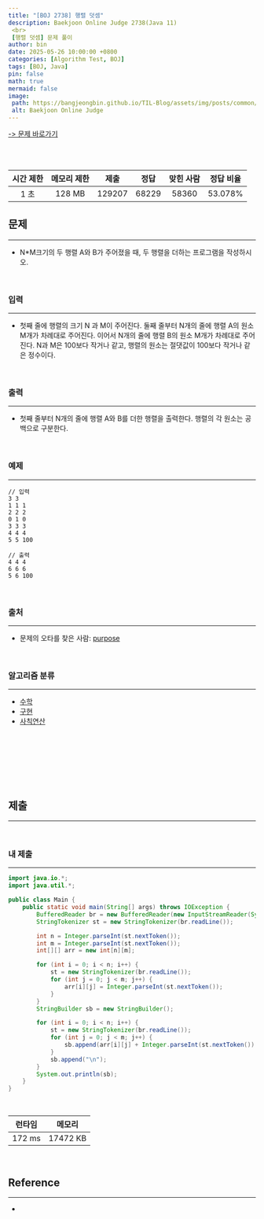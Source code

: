 ```yaml
---
title: "[BOJ 2738] 행렬 덧셈"
description: Baekjoon Online Judge 2738(Java 11)
 <br>
 [행렬 덧셈] 문제 풀이
author: bin
date: 2025-05-26 10:00:00 +0800
categories: [Algorithm Test, BOJ]
tags: [BOJ, Java]
pin: false
math: true
mermaid: false
image:
 path: https://bangjeongbin.github.io/TIL-Blog/assets/img/posts/common/baekjoon-logo.png
 alt: Baekjoon Online Judge
---
```

[-> 문제 바로가기](https://www.acmicpc.net/problem/2738)

<br>
<br>

| 시간 제한 | 메모리 제한 |   제출   |  정답   | 맞힌 사람 |  정답 비율  |
| :---: | :----: | :----: | :---: | :---: | :-----: |
|  1 초  | 128 MB | 129207 | 68229 | 58360 | 53.078% |

## 문제
---
- N*M크기의 두 행렬 A와 B가 주어졌을 때, 두 행렬을 더하는 프로그램을 작성하시오.

<br>

### 입력
---
- 첫째 줄에 행렬의 크기 N 과 M이 주어진다. 둘째 줄부터 N개의 줄에 행렬 A의 원소 M개가 차례대로 주어진다. 이어서 N개의 줄에 행렬 B의 원소 M개가 차례대로 주어진다. N과 M은 100보다 작거나 같고, 행렬의 원소는 절댓값이 100보다 작거나 같은 정수이다.

<br>

### 출력
---
- 첫째 줄부터 N개의 줄에 행렬 A와 B를 더한 행렬을 출력한다. 행렬의 각 원소는 공백으로 구분한다.

<br>

### 예제
---
```
// 입력
3 3
1 1 1
2 2 2
0 1 0
3 3 3
4 4 4
5 5 100
```

```
// 출력
4 4 4
6 6 6
5 6 100
```

<br>

### 출처
---
- 문제의 오타를 찾은 사람: [purpose](https://www.acmicpc.net/user/purpose)

<br>

### 알고리즘 분류
---
- [수학](https://www.acmicpc.net/problem/tag/124)
- [구현](https://www.acmicpc.net/problem/tag/102)
- [사칙연산](https://www.acmicpc.net/problem/tag/121)

<br>
<br>
<br>
<br>
<br>
<br>

## 제출
---

<br>

### 내 제출
---
```java
import java.io.*;
import java.util.*;

public class Main {
    public static void main(String[] args) throws IOException {
        BufferedReader br = new BufferedReader(new InputStreamReader(System.in));
        StringTokenizer st = new StringTokenizer(br.readLine());

        int n = Integer.parseInt(st.nextToken());
        int m = Integer.parseInt(st.nextToken());
        int[][] arr = new int[n][m];

        for (int i = 0; i < n; i++) {
            st = new StringTokenizer(br.readLine());
            for (int j = 0; j < m; j++) {
                arr[i][j] = Integer.parseInt(st.nextToken());
            }
        }
        StringBuilder sb = new StringBuilder();

        for (int i = 0; i < n; i++) {
            st = new StringTokenizer(br.readLine());
            for (int j = 0; j < m; j++) {
                sb.append(arr[i][j] + Integer.parseInt(st.nextToken()) + " ");
            }
            sb.append("\n");
        }
        System.out.println(sb);
    }
}

```

<br>

|  런타임   |   메모리    |
| :----: | :------: |
| 172 ms | 17472 KB |

<br>

## Reference
---
- 
